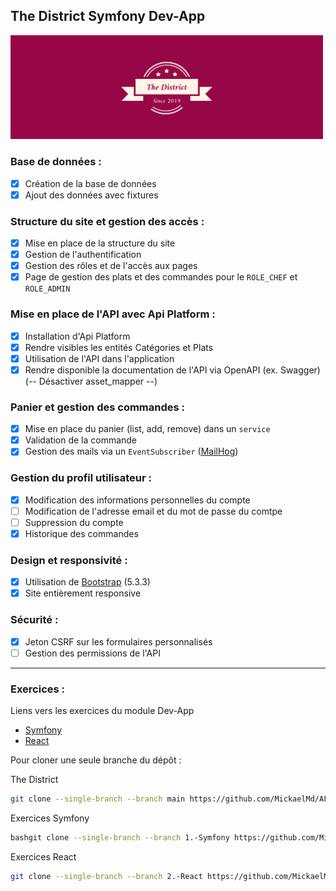 ## The District Symfony Dev-App

<img src="public/assets/img/the_district_brand/twitter_header_photo_2.png" width="500">

### Base de données :

- [x] Création de la base de données
- [x] Ajout des données avec fixtures

### Structure du site et gestion des accès :

- [x] Mise en place de la structure du site
- [x] Gestion de l'authentification
- [x] Gestion des rôles et de l'accès aux pages
- [x] Page de gestion des plats et des commandes pour le `ROLE_CHEF` et `ROLE_ADMIN`

### Mise en place de l'API avec Api Platform :

- [x] Installation d'Api Platform
- [x] Rendre visibles les entités Catégories et Plats
- [x] Utilisation de l'API dans l'application
- [x] Rendre disponible la documentation de l'API via OpenAPI (ex. Swagger) (-- Désactiver asset_mapper --)

### Panier et gestion des commandes :

- [x] Mise en place du panier (list, add, remove) dans un `service`
- [x] Validation de la commande
- [x] Gestion des mails via un `EventSubscriber` ([MailHog](https://github.com/mailhog/MailHog))

### Gestion du profil utilisateur :

- [x] Modification des informations personnelles du compte
- [ ] Modification de l'adresse email et du mot de passe du comtpe
- [ ] Suppression du compte
- [x] Historique des commandes

### Design et responsivité :

- [x] Utilisation de [Bootstrap](https://getbootstrap.com/) (5.3.3)
- [x] Site entièrement responsive

### Sécurité :

- [x] Jeton CSRF sur les formulaires personnalisés
- [ ] Gestion des permissions de l'API

---

### Exercices :

Liens vers les exercices du module Dev-App

- [Symfony](https://github.com/MickaelMd/AFPA_MS_Dev_App/tree/1.-Symfony)
- [React](https://github.com/MickaelMd/AFPA_MS_Dev_App/tree/2.-React)

Pour cloner une seule branche du dépôt :

The District

```bash
git clone --single-branch --branch main https://github.com/MickaelMd/AFPA_MS_Dev_App.git
```

Exercices Symfony

```bash
bashgit clone --single-branch --branch 1.-Symfony https://github.com/MickaelMd/AFPA_MS_Dev_App.git
```

Exercices React

```bash
git clone --single-branch --branch 2.-React https://github.com/MickaelMd/AFPA_MS_Dev_App.git
```
